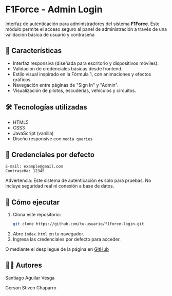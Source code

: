 # F1Force - Admin Login

Interfaz de autenticación para administradores del sistema **F1Force**. Este módulo permite el acceso seguro al panel de administración a través de una validación básica de usuario y contraseña

## 🚀 Características

- Interfaz responsiva (diseñada para escritorio y dispositivos móviles).
- Validación de credenciales básicas desde frontend.
- Estilo visual inspirado en la Fórmula 1, con animaciones y efectos gráficos.
- Navegación entre páginas de "Sign In" y "Admin".
- Visualización de pilotos, escuderías, vehículos y circuitos.

## 🛠️ Tecnologías utilizadas

- HTML5
- CSS3
- JavaScript (vanilla)
- Diseño responsive con `media queries`

## 🔐 Credenciales por defecto

```
E-mail: example@gmail.com  
Contraseña: 12345
```
Advertencia: Este sistema de autenticación es solo para pruebas. No incluye seguridad real ni conexión a base de datos.

## 📲 Cómo ejecutar

1. Clona este repositorio:
   ```bash
   git clone https://github.com/tu-usuario/f1force-login.git
   ```
2. Abre `index.html` en tu navegador.
3. Ingresa las credenciales por defecto para acceder.

O mediante el despliegue de la página en 
[GitHub](https://github.com/Gersonchm1/Proyecto_Javascript_S1AguilarSantiago_ChaparroGerson)

## 🧑‍💻 Autores
Santiago Aguilar Vesga 

Gerson Stiven Chaparro